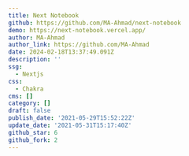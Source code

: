 ```yaml
---
title: Next Notebook
github: https://github.com/MA-Ahmad/next-notebook
demo: https://next-notebook.vercel.app/
author: MA-Ahmad
author_link: https://github.com/MA-Ahmad
date: 2024-02-18T13:37:49.091Z
description: ''
ssg:
  - Nextjs
css:
  - Chakra
cms: []
category: []
draft: false
publish_date: '2021-05-29T15:52:22Z'
update_date: '2021-05-31T15:17:40Z'
github_star: 6
github_fork: 2
---
```

